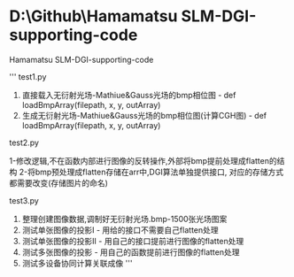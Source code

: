 <!--
 * @Descripttion: README.md 
 * @version: 1.0
 * @Author: luxin
 * @Date: 2024-06-10 23:10:25
 * @LastEditTime: 2024-06-13 18:39:46
-->
# D:\Github\Hamamatsu SLM-DGI-supporting-code

 Hamamatsu SLM-DGI-supporting-code

'''
test1.py

1. 直接载入无衍射光场-Mathiue&Gauss光场的bmp相位图 - def loadBmpArray(filepath, x, y, outArray)
2. 生成无衍射光场-Mathiue&Gauss光场的bmp相位图(计算CGH图) - def loadBmpArray(filepath, x, y, outArray)

test2.py

1-修改逻辑,不在函数内部进行图像的反转操作,外部将bmp提前处理成flatten的结构
2-将bmp预处理成flatten存储在arr中,DGI算法单独提供接口, 对应的存储方式都需要改变(存储图片的命名)

test3.py

1. 整理创建图像数据,调制好无衍射光场.bmp-1500张光场图案
2. 测试单张图像的投影I - 用给的接口不需要自己flatten处理
3. 测试单张图像的投影II - 用自己的接口提前进行图像的flatten处理
4. 测试多张图像的投影 - 用自己的函数提前进行图像的flatten处理
5. 测试多设备协同计算关联成像
'''
